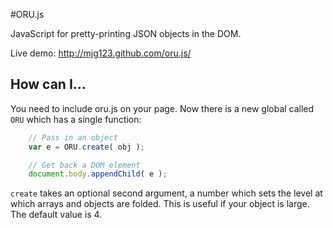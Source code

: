 #ORU.js

JavaScript for pretty-printing JSON objects in the DOM.

Live demo: http://mjg123.github.com/oru.js/

## How can I...

You need to include oru.js on your page.  Now there is a new global called `ORU` which has a single function:

```javascript
    // Pass in an object
    var e = ORU.create( obj );

    // Get back a DOM element
    document.body.appendChild( e );
```

`create` takes an optional second argument, a number which sets the level at which arrays and objects are folded.  This is useful if your object is large.  The default value is 4.
